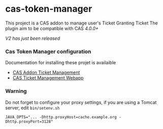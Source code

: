 # cas-token-manager

This project is a CAS addon to manage user's Ticket Granting Ticket
The plugin aim to be compatible with CAS _4.0.0+_

_V2 has just been released_

### Cas Token Manager configuration

Documentation for installing these projet is availaible
* [CAS Addon Ticket Management](https://www.esup-portail.org/wiki/pages/viewpage.action?title=Manuel+d%27installation+%3A+CAS+addon+ticket+management&spaceKey=ESPADHERENT)
* [CAS Ticket Management Webapp](https://www.esup-portail.org/wiki/display/ESPADHERENT/Manuel+d%27installation+%3A+Ticket+Management+webapp)

### Warning

Do not forget to configure your proxy settings, if you are using a Tomcat server, edit `bin/setenv.sh`

```
JAVA_OPTS="... -Dhttp.proxyHost=cache.example.org -Dhttp.proxyPort=3128"
```

